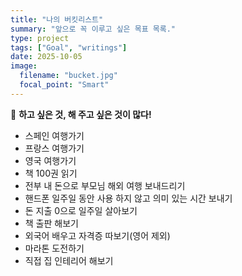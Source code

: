 ```yaml
---
title: "나의 버킷리스트"
summary: "앞으로 꼭 이루고 싶은 목표 목록."
type: project
tags: ["Goal", "writings"]
date: 2025-10-05
image:
  filename: "bucket.jpg"
  focal_point: "Smart"
---
```


🎯 **하고 싶은 것, 해 주고 싶은 것이 많다!**

- 스페인 여행가기
- 프랑스 여행가기
- 영국 여행가기
- 책 100권 읽기
- 전부 내 돈으로 부모님 해외 여행 보내드리기
- 핸드폰 일주일 동안 사용 하지 않고 의미 있는 시간 보내기
- 돈 지출 0으로 일주일 살아보기
- 책 출판 해보기
- 외국어 배우고 자격증 따보기(영어 제외)
- 마라톤 도전하기
- 직접 집 인테리어 해보기
